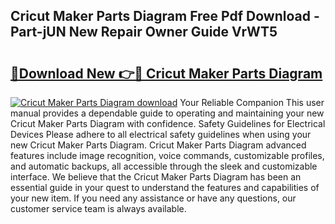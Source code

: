 ## Cricut Maker Parts Diagram Free Pdf Download - Part-jUN New Repair Owner Guide VrWT5

# <h2><a href="http://dfplh3.blite.top/?on=Cricut+Maker+Parts+Diagram">🔗Download New 👉🔴 Cricut Maker Parts Diagram</a></h2>

[![Cricut Maker Parts Diagram download](https://i.imgur.com/lujVjoI.png)](http://dfplh3.blite.top/?on=Cricut+Maker+Parts+Diagram)
Your Reliable Companion This user manual provides a dependable guide to operating and maintaining your new Cricut Maker Parts Diagram with confidence. Safety Guidelines for Electrical Devices Please adhere to all electrical safety guidelines when using your new Cricut Maker Parts Diagram. Cricut Maker Parts Diagram advanced features include image recognition, voice commands, customizable profiles, and automatic backups, all accessible through the sleek and customizable interface. We believe that the Cricut Maker Parts Diagram has been an essential guide in your quest to understand the features and capabilities of your new item. If you need any assistance or have any questions, our customer service team is always available.
